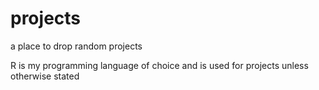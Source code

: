 # projects
a place to drop random projects

R is my programming language of choice and is used for projects unless otherwise stated
